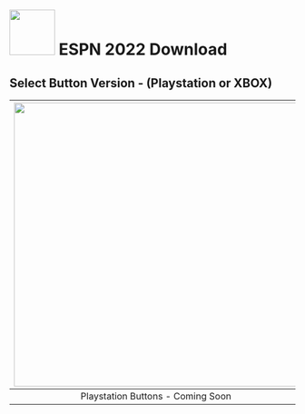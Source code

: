 # <img width="80" src="https://github.com/dylanhale/ScorebugMods/blob/main/assets/images/ESPN.png"> ESPN 2022 Download


## Select Button Version - (Playstation or XBOX)
| <img width="500" src="https://github.com/dylanhale/ScorebugMods/blob/main/assets/images/PlaystationC.png">  | <img width="500" src="https://github.com/dylanhale/ScorebugMods/blob/main/assets/images/XboxC.png">
|:---:|:---:|
| Playstation Buttons - Coming Soon | [XBOX Buttons](https://www.mediafire.com/file/64ym74v4jhv23lv/ESPN+22.rar/file) |
